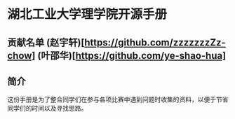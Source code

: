 # 湖北工业大学理学院开源手册
## 贡献名单 (赵宇轩)[https://github.com/zzzzzzzZz-chow] (叶邵华)[https://github.com/ye-shao-hua]

## 简介
这份手册是为了整合同学们在参与各项比赛中遇到问题时收集的资料，以便于节省同学们的时间以及寻找思路。
